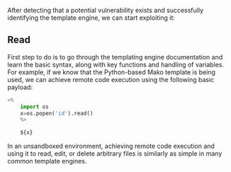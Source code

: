 After detecting that a potential vulnerability exists and successfully identifying the template engine, we can start exploiting it:
## Read
First step to do is to go through the templating engine documentation and learn the basic syntax, along with key functions and handling of variables. For example, if we know that the Python-based Mako template is being used, we can achieve remote code execution using the following basic payload:
```python
<%
	import os
	x=os.popen('id').read()
	%>

	${x}
```
In an unsandboxed environment, achieving remote code execution and using it to read, edit, or delete arbitrary files is similarly as simple in many common template engines.